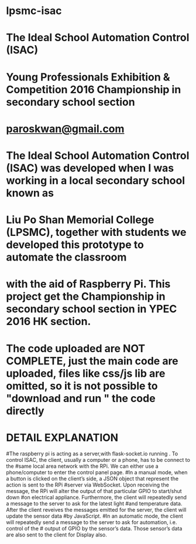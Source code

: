 # lpsmc-isac

# The Ideal School Automation Control (ISAC) 
# Young Professionals Exhibition & Competition 2016 Championship in secondary school section
# paroskwan@gmail.com

# The Ideal School Automation Control (ISAC) was developed when I was working in a local secondary school known as 
# Liu Po Shan Memorial College (LPSMC), together with students we developed this prototype to automate the classroom 
# with the aid of Raspberry Pi. This project get the Championship in secondary school section in YPEC 2016 HK section.

# The code uploaded are NOT COMPLETE, just the main code are uploaded, files like css/js lib are omitted, so it is not possible to "download and run " the code directly 

# DETAIL EXPLANATION 
#The raspberry pi is acting as a server,with flask-socket.io running . To control ISAC, the client, usually a computer or a phone, has to be connect to the #same local area network with the RPi. We can either use a phone/computer to enter the control panel page.
#In a manual mode, when a button is clicked on the client’s side, a JSON object that represent the action is sent to the RPi #server via WebSocket. Upon receiving the message, the RPi will alter the output of that particular GPIO to start/shut down #on electrical appliance. Furthermore, the client will repeatedly send a message to the server to ask for the latest light #and temperature data. After the client reveives the messages emitted for the server, the client will update the sensor data #by JavaScript.
#In an automatic mode, the client will repeatedly send a message to the server to ask for automation, i.e. control of the # output of GPIO by the sensor’s  data. Those sensor’s data are also sent to the client for Display also.


